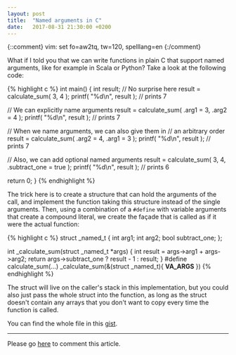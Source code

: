 ```yaml
---
layout: post
title:  "Named arguments in C"
date:   2017-08-31 21:30:00 +0200
---
```

{::comment}
vim: set fo=aw2tq, tw=120, spelllang=en
{:/comment}

What if I told you that we can write functions in plain C that support named
arguments, like for example in Scala or Python? Take a look at the following code:

{% highlight c %}
int main() {
  int result;
  // No surprise here
  result = calculate_sum( 3, 4 );
  printf( "%d\n", result ); // prints 7

  // We can explicitly name arguments
  result = calculate_sum( .arg1 = 3, .arg2 = 4 );
  printf( "%d\n", result ); // prints 7

  // When we name arguments, we can also give them in
  // an arbitrary order
  result = calculate_sum( .arg2 = 4, .arg1 = 3 );
  printf( "%d\n", result ); // prints 7

  // Also, we can add optional named arguments
  result = calculate_sum( 3, 4, .subtract_one = true );
  printf( "%d\n", result ); // prints 6

  return 0;
}
{% endhighlight %}

The trick here is to create a structure that can hold the arguments of the call,
and implement the function taking this structure instead of the single
arguments. Then, using a combination of a `#define` with variable arguments that
create a compound literal, we create the façade that is called as if it were the
actual function:

{% highlight c %}
struct _named_t {
  int arg1;
  int arg2;
  bool subtract_one;
};

int _calculate_sum(struct _named_t *args) {
  int result = args->arg1 + args->arg2;
  return args->subtract_one ? result - 1 : result;
}
#define calculate_sum(...) _calculate_sum(&(struct _named_t){ __VA_ARGS__ })
{% endhighlight %}

The struct will live on the caller's stack in this implementation, but you
could also just pass the whole struct into the function, as long as the struct
doesn't contain any arrays that you don't want to copy every time the function
is called.

You can find the whole file in this [gist](https://gist.github.com/atextor/43e4f6313afba84ad6e656c5abba0755).

<div><hr/></div>

Please go [here](https://github.com/atextor/atextor.github.com/issues/4) to
comment this article.
